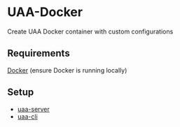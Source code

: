 # UAA-Docker
Create UAA Docker container with custom configurations

## Requirements

[Docker](https://docs.docker.com/get-docker) (ensure Docker is running locally)

## Setup
- [uaa-server](/uaa-server/README.md)
- [uaa-cli](/uaa-cli/README.md)